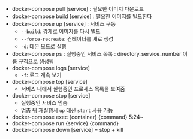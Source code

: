 - docker-compose pull [service]
: 필요한 이미지 다운로드
- docker-compose build [service]
: 필요한 이미지를 빌드한다 
- docker-compose up [service]
: 서비스 구동
    - `--build`: 강제로 이미지를 다시 빌드
    - `--force-recreate`: 컨테이너를 새로 생성
    - `-d`: 데몬 모드로 실행
- docker-compose ps
: 실행중인 서비스 목록 
     : directory_service_number 이름 규칙으로 생성됨
- docker-compose logs [service]
    - `-f`: 로그 계속 보기 
- docker-compose top [service]
    - 서비스 내에서 실행중인 프로세스 목록을 보여줌
- docker-compose stop [service]
    - 실행중인 서비스 멈춤
    - 멈춤 뒤 재실행시 `up` 대신 `start` 사용 가능 
- docker-compose exec {container} {command}
5:24~
- docker-compose run {service} {command}
- docker-compose down [service] = stop + kill


